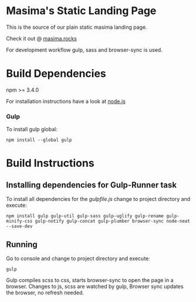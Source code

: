 # Masima's Static Landing Page
This is the source of our plain static masima landing page.

Check it out @ [masima.rocks](http://masima.rocks)

For development workflow gulp, sass and browser-sync is used.

# Build Dependencies

npm >= 3.4.0

For installation instructions have a look at [node.js](https://nodejs.org/en/download/)

### Gulp

To install gulp global: 
```
npm install --global gulp
```

# Build Instructions

## Installing dependencies for Gulp-Runner task

To install all dependencies for the *gulpfile.js* change to project directory and execute:
```
npm install gulp gulp-util gulp-sass gulp-uglify gulp-rename gulp-minify-css gulp-notify gulp-concat gulp-plumber browser-sync node-neat --save-dev
```

## Running
Go to console and change to project directory and execute:
```
gulp
```
Gulp compiles scss to css, starts browser-sync to open the page in a browser. Changes to js, scss are watched by gulp, Browser sync updates the browser, no refresh needed. 
